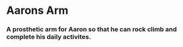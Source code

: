 # Aarons Arm
### A prosthetic arm for Aaron so that he can rock climb and complete his daily activites.              
